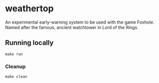 # weathertop
An experimental early-warning system to be used with the game Foxhole. Named after the famous, ancient watchtower in Lord of the Rings.

## Running locally

```
make run
```

### Cleanup

```
make clean
```

